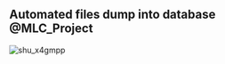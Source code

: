 ## Automated files dump into database @MLC_Project

![shu_x4gmpp](https://user-images.githubusercontent.com/29908343/37148839-202de94a-22cc-11e8-8748-12594bc8994b.png)
